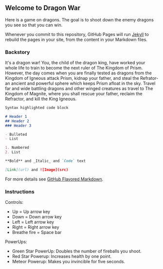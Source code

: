 ## Welcome to Dragon War

Here is a game on dragons. The goal is to shoot down the enemy dragons you see so that you can win.

Whenever you commit to this repository, GitHub Pages will run [Jekyll](https://jekyllrb.com/) to rebuild the pages in your site, from the content in your Markdown files.

### Backstory

It's a dragon war! You, the child of the dragon king, have worked your whole life to train to become the next ruler of The Kingdom of Prism. However, the day comes when you are finally tested as dragons from the Kingdom of Igneous attack Prism, kidnap your father, and steal the Refrator- an ancient and powerful sphere which keeps Prism afloat in the sky. Travel far and wide battling dragons and other winged creatures as travel to The Kingdom of Magnite, where you shall rescue your father, reclaim the Refractor, and kill the King Igneous.

```markdown
Syntax highlighted code block

# Header 1
## Header 2
### Header 3

- Bulleted
- List

1. Numbered
2. List

**Bold** and _Italic_ and `Code` text

[Link](url) and ![Image](src)
```

For more details see [GitHub Flavored Markdown](https://guides.github.com/features/mastering-markdown/).

### Instructions

Controls:
- Up = Up arrow key
- Down = Down arrow key
- Left = Left arrow key
- Right = Right arrow key
- Breathe fire = Space bar 
  
PowerUps:
- Green Star PowerUp: Doubles the number of fireballs you shoot.
- Red Star Powerup: Increases health by one point.
- Meteor Powerup: Makes you invincible for five seconds.
